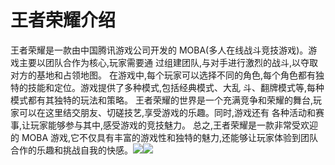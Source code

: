 # 王者荣耀介绍

王者荣耀是一款由中国腾讯游戏公司开发的 MOBA(多人在线战斗竞技游戏)。游戏主要以团队合作为核心,玩家需要通 过组建团队,与对手进行激烈的战斗,以夺取对方的基地和占领地图。 在游戏中,每个玩家可以选择不同的角色,每个角色都有独特的技能和定位。游戏提供了多种模式,包括经典模式、大乱 斗、翻牌模式等,每种模式都有其独特的玩法和策略。 王者荣耀的世界是一个充满竞争和荣耀的舞台,玩家可以在这里结交朋友、切磋技艺,享受游戏的乐趣。同时,游戏还有 各种活动和赛事,让玩家能够参与其中,感受游戏的竞技魅力。 总之,王者荣耀是一款非常受欢迎的 MOBA 游戏,它不仅具有丰富的游戏性和独特的魅力,还能够让玩家体验到团队合作的乐趣和挑战自我的快感。![](Markdown_md_files/14f215c0-8b9d-11ee-a720-0d850b065284.jpeg?v=1&type=image)![](王者荣耀介绍_md_files/5fb05e10-8ba6-11ee-857a-99fb6c7ef61a.jpeg?v=1&type=image)
